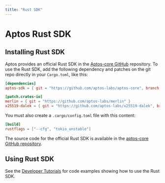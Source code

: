 ```yaml
---
title: "Rust SDK"
---
```


# Aptos Rust SDK

## Installing Rust SDK

Aptos provides an official Rust SDK in the [Aptos-core GitHub](https://github.com/aptos-labs/aptos-core/tree/main/sdk) repository. To use the Rust SDK, add the following dependency and patches on the git repo directly in your `Cargo.toml`, like this:

```toml
[dependencies]
aptos-sdk = { git = "https://github.com/aptos-labs/aptos-core", branch = "devnet" }

[patch.crates-io]
merlin = { git = "https://github.com/aptos-labs/merlin" }
x25519-dalek = { git = "https://github.com/aptos-labs/x25519-dalek", branch = "zeroize_v1" }
```

You must also create a `.cargo/config.toml` file with this content:

```toml
[build]
rustflags = ["--cfg", "tokio_unstable"]
```

The source code for the official Rust SDK is available in the [aptos-core GitHub repository](https://github.com/aptos-labs/aptos-core/tree/main/sdk).

## Using Rust SDK

See the [Developer Tutorials](../tutorials/index.md) for code examples showing how to use the Rust SDK.
